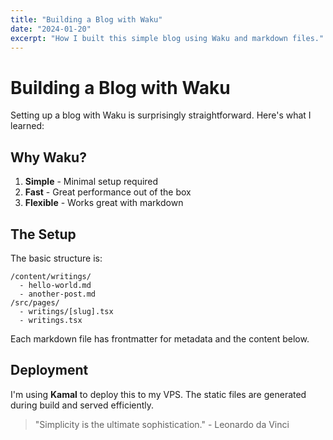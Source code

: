 ```yaml
---
title: "Building a Blog with Waku"
date: "2024-01-20"
excerpt: "How I built this simple blog using Waku and markdown files."
---
```


# Building a Blog with Waku

Setting up a blog with Waku is surprisingly straightforward. Here's what I learned:

## Why Waku?

1. **Simple** - Minimal setup required
2. **Fast** - Great performance out of the box
3. **Flexible** - Works great with markdown

## The Setup

The basic structure is:

```
/content/writings/
  - hello-world.md
  - another-post.md
/src/pages/
  - writings/[slug].tsx
  - writings.tsx
```

Each markdown file has frontmatter for metadata and the content below.

## Deployment

I'm using **Kamal** to deploy this to my VPS. The static files are generated during build and served efficiently.

> "Simplicity is the ultimate sophistication." - Leonardo da Vinci